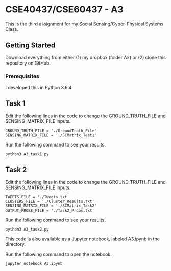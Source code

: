 # CSE40437/CSE60437 - A3

This is the third assignment for my Social Sensing/Cyber-Physical Systems Class.

## Getting Started

Download everything from either (1) my dropbox (folder A2) or (2) clone this repository on GitHub.

### Prerequisites

I developed this in Python 3.6.4.

## Task 1

Edit the following lines in the code to change the GROUND_TRUTH_FILE and SENSING_MATRIX_FILE inputs.

```
GROUND_TRUTH_FILE = './GroundTruth_File'
SENSING_MATRIX_FILE = './SCMatrix_Test1'
```

Run the following command to see your results.

```
python3 A3_task1.py
```

## Task 2


Edit the following lines in the code to change the GROUND_TRUTH_FILE and SENSING_MATRIX_FILE inputs.

```
TWEETS_FILE = './Tweets.txt'
CLUSTERS_FILE = './Cluster_Results.txt'
SENSING_MATRIX_FILE = './SCMatrix_Task2'
OUTPUT_PROBS_FILE = './Task2_Probs.txt'
```

Run the following command to see your results.

```
python3 A3_task2.py
```

This code is also available as a Jupyter notebook, labeled A3.ipynb in the directory.

Run the following command to open the notebook.

```
jupyter notebook A3.ipynb
```